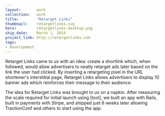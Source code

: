 ```yaml
---
layout:       work
collection:   work
title:        "Retarget Links"
thumbnail:    retargetlinks.svg
hero:         retargetlinks-desktop.png
ship_date:    March 1, 2014
project_link: http://retargetlinks.com
tags:
- Development
---
```


Retarget Links came to us with an idea: create a shortlink which, when followed, would allow advertisers to neatly retarget ads later based on the link the user had clicked. By inserting a retargeting pixel in the URL shortener's interstitial page, Retarget Links allows advertisers to display 10 banner ads which reinforces their message to their audience.

The idea for Retarget Links was brought to us on a napkin. After measuring the scale required for initial launch using [tool], we built an app with Rails, built in payments with Stripe, and shipped just 6 weeks later allowing TractionConf and others to start using the app.